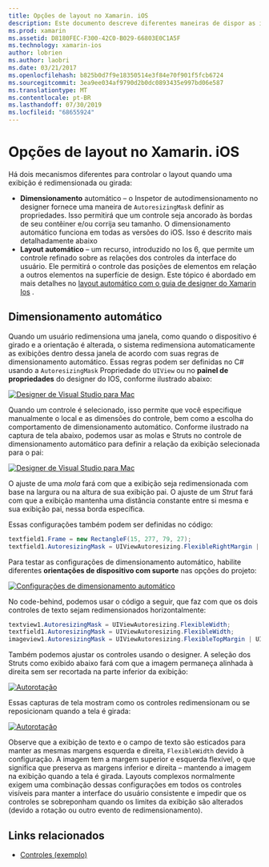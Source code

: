 ```yaml
---
title: Opções de layout no Xamarin. iOS
description: Este documento descreve diferentes maneiras de dispor as interfaces do usuário no Xamarin. iOS. Ele aborda o autodimensionamento e o layout automático.
ms.prod: xamarin
ms.assetid: D8180FEC-F300-42C0-B029-66803E0C1A5F
ms.technology: xamarin-ios
author: lobrien
ms.author: laobri
ms.date: 03/21/2017
ms.openlocfilehash: b825b0d7f9e18350514e3f84e70f901f5fcb6724
ms.sourcegitcommit: 3ea9ee034af9790d2b0dc0893435e997bd06e587
ms.translationtype: MT
ms.contentlocale: pt-BR
ms.lasthandoff: 07/30/2019
ms.locfileid: "68655924"
---
```

# <a name="layout-options-in-xamarinios"></a>Opções de layout no Xamarin. iOS

Há dois mecanismos diferentes para controlar o layout quando uma exibição é redimensionada ou girada:

-  **Dimensionamento** automático – o Inspetor de autodimensionamento no designer fornece uma maneira de `AutoresizingMask` definir as propriedades. Isso permitirá que um controle seja ancorado às bordas de seu contêiner e/ou corrija seu tamanho. O dimensionamento automático funciona em todas as versões do iOS. Isso é descrito mais detalhadamente abaixo
-  **Layout automático** – um recurso, introduzido no Ios 6, que permite um controle refinado sobre as relações dos controles da interface do usuário. Ele permitirá o controle das posições de elementos em relação a outros elementos na superfície de design. Este tópico é abordado em mais detalhes no [layout automático com o guia de designer do Xamarin Ios](~/ios/user-interface/designer/designer-auto-layout.md) .

## <a name="autosizing"></a>Dimensionamento automático

Quando um usuário redimensiona uma janela, como quando o dispositivo é girado e a orientação é alterada, o sistema redimensiona automaticamente as exibições dentro dessa janela de acordo com suas regras de dimensionamento automático. Essas regras podem ser definidas no C# usando a `AutoresizingMask` Propriedade do `UIView` ou no **painel de propriedades** do designer do IOS, conforme ilustrado abaixo:

 [![](layout-options-images/image41.png "Designer de Visual Studio para Mac")](layout-options-images/image41.png#lightbox)

Quando um controle é selecionado, isso permite que você especifique manualmente o local e as dimensões do controle, bem como a escolha do comportamento de dimensionamento automático. Conforme ilustrado na captura de tela abaixo, podemos usar as molas e Struts no controle de dimensionamento automático para definir a relação da exibição selecionada para o pai:

 [![](layout-options-images/image42.png "Designer de Visual Studio para Mac")](layout-options-images/image42.png#lightbox)

O ajuste de uma *mola* fará com que a exibição seja redimensionada com base na largura ou na altura de sua exibição pai. O ajuste de um *Strut* fará com que a exibição mantenha uma distância constante entre si mesma e sua exibição pai, nessa borda específica.

Essas configurações também podem ser definidas no código:

```csharp
textfield1.Frame = new RectangleF(15, 277, 79, 27);
textfield1.AutoresizingMask = UIViewAutoresizing.FlexibleRightMargin | UIViewAutoresizing.FlexibleBottomMargin;
```


Para testar as configurações de dimensionamento automático, habilite diferentes **orientações de dispositivo com suporte** nas opções do projeto:

 [![](layout-options-images/image43a.png "Configurações de dimensionamento automático")](layout-options-images/image43a.png#lightbox)

No code-behind, podemos usar o código a seguir, que faz com que os dois controles de texto sejam redimensionados horizontalmente:

```csharp
textview1.AutoresizingMask = UIViewAutoresizing.FlexibleWidth;
textfield1.AutoresizingMask = UIViewAutoresizing.FlexibleWidth;
imageview1.AutoresizingMask = UIViewAutoresizing.FlexibleTopMargin | UIViewAutoresizing.FlexibleLeftMargin;
```


Também podemos ajustar os controles usando o designer. A seleção dos Struts como exibido abaixo fará com que a imagem permaneça alinhada à direita sem ser recortada na parte inferior da exibição:

 [![](layout-options-images/autoresize.png "Autorotação")](layout-options-images/autoresize.png#lightbox)

Essas capturas de tela mostram como os controles redimensionam ou se reposicionam quando a tela é girada:

 [![](layout-options-images/image44a.png "Autorotação")](layout-options-images/image44a.png#lightbox)

Observe que a exibição de texto e o campo de texto são esticados para manter as mesmas margens esquerda e direita, `FlexibleWidth` devido à configuração. A imagem tem a margem superior e esquerda flexível, o que significa que preserva as margens inferior e direita – mantendo a imagem na exibição quando a tela é girada. Layouts complexos normalmente exigem uma combinação dessas configurações em todos os controles visíveis para manter a interface do usuário consistente e impedir que os controles se sobreponham quando os limites da exibição são alterados (devido a rotação ou outro evento de redimensionamento).





## <a name="related-links"></a>Links relacionados

- [Controles (exemplo)](https://docs.microsoft.com/samples/xamarin/ios-samples/controls)
